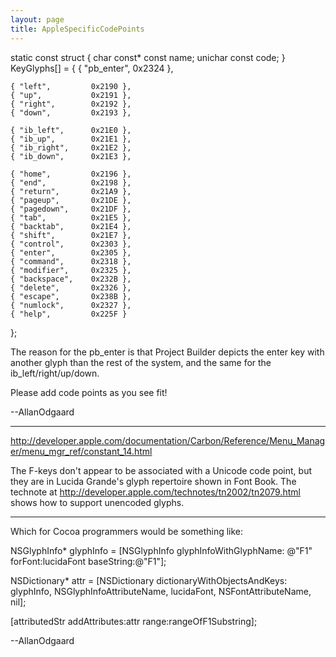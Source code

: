 ```yaml
---
layout: page
title: AppleSpecificCodePoints
---
```


    
 static const struct { char const* const name; unichar const code; } KeyGlyphs[] =
 {
    { "pb_enter",     0x2324 },
    
    { "left",         0x2190 },
    { "up",           0x2191 },
    { "right",        0x2192 },
    { "down",         0x2193 },
    
    { "ib_left",      0x21E0 },
    { "ib_up",        0x21E1 },
    { "ib_right",     0x21E2 },
    { "ib_down",      0x21E3 },
    
    { "home",         0x2196 },
    { "end",          0x2198 },
    { "return",       0x21A9 },
    { "pageup",       0x21DE },
    { "pagedown",     0x21DF },
    { "tab",          0x21E5 },
    { "backtab",      0x21E4 },
    { "shift",        0x21E7 },
    { "control",      0x2303 },
    { "enter",        0x2305 },
    { "command",      0x2318 },
    { "modifier",     0x2325 },
    { "backspace",    0x232B },
    { "delete",       0x2326 },
    { "escape",       0x238B },
    { "numlock",      0x2327 },
    { "help",         0x225F }
 };


The reason for the pb_enter is that Project Builder depicts the enter key with another glyph than the rest of the system, and the same for the ib_left/right/up/down.

Please add code points as you see fit!

--AllanOdgaard

----

http://developer.apple.com/documentation/Carbon/Reference/Menu_Manager/menu_mgr_ref/constant_14.html

The F-keys don't appear to be associated with a Unicode code point, but they are in Lucida Grande's glyph repertoire shown in Font Book. The technote at http://developer.apple.com/technotes/tn2002/tn2079.html shows how to support unencoded glyphs.

----

Which for Cocoa programmers would be something like:
    
 NSGlyphInfo* glyphInfo = [NSGlyphInfo glyphInfoWithGlyphName:
    @"F1" forFont:lucidaFont baseString:@"F1"];
 
 NSDictionary* attr = [NSDictionary dictionaryWithObjectsAndKeys:
    glyphInfo,        NSGlyphInfoAttributeName,
    lucidaFont,       NSFontAttributeName,
    nil];
 
 [attributedStr addAttributes:attr range:rangeOfF1Substring];


--AllanOdgaard

